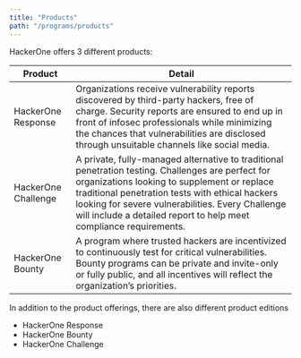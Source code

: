 ```yaml
---
title: "Products"
path: "/programs/products"
---
```


HackerOne offers 3 different products:

Product | Detail
------ | -------
HackerOne Response | Organizations receive vulnerability reports discovered by third-party hackers, free of charge. Security reports are ensured to end up in front of infosec professionals while minimizing the chances that vulnerabilities are disclosed through unsuitable channels like social media. 
HackerOne Challenge | A private, fully-managed alternative to traditional penetration testing. Challenges are perfect for organizations looking to supplement or replace traditional penetration tests with ethical hackers looking for severe vulnerabilities. Every Challenge will include a detailed report to help meet compliance requirements.
HackerOne Bounty | A program where trusted hackers are incentivized to continuously test for critical vulnerabilities. Bounty programs can be private and invite-only or fully public, and all incentives will reflect the organization’s priorities. 

In addition to the product offerings, there are also different product editions  
* HackerOne Response
* HackerOne Bounty
* HackerOne Challenge
